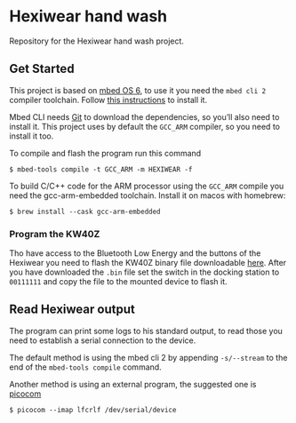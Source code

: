 # Hexiwear hand wash

Repository for the Hexiwear hand wash project.

## Get Started

This project is based on [mbed OS 6](https://os.mbed.com/docs/mbed-os/v6.15/introduction/index.html), to use it you need the `mbed cli 2` compiler toolchain. Follow [this instructions](https://os.mbed.com/docs/mbed-os/v6.15/build-tools/mbed-cli-2.html) to install it.

Mbed CLI needs [Git](https://git-scm.com/) to download the dependencies, so you’ll also need to install it. This project uses by default the `GCC_ARM` compiler, so you need to install it too.

To compile and flash the program run this command

```console
$ mbed-tools compile -t GCC_ARM -m HEXIWEAR -f
```

To build C/C++ code for the ARM processor using the `GCC_ARM` compile you need the gcc-arm-embedded toolchain. Install it on macos with homebrew:

```console
$ brew install --cask gcc-arm-embedded
```

### Program the KW40Z

Tho have access to the Bluetooth Low Energy and the buttons of the Hexiwear you need to flash the KW40Z binary file downloadable [here](https://github.com/MikroElektronika/HEXIWEAR/blob/master/SW/KW40%20IAR/HEXIWEAR_bluetooth/binary/HEXIWEAR_KW40_v100.bin).
After you have downloaded the `.bin` file set the switch in the docking station to `00111111` and copy the file to the mounted device to flash it.

## Read Hexiwear output

The program can print some logs to his standard output, to read those you need to establish a serial connection to the device.

The default method is using the mbed cli 2 by appending `-s/--stream` to the end of the `mbed-tools compile` command.

Another method is using an external program, the suggested one is [picocom](https://linux.die.net/man/8/picocom)

```console
$ picocom --imap lfcrlf /dev/serial/device
```
